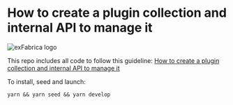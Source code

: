 # How to create a plugin collection and internal API to manage it

![exFabrica logo](https://cdn-images-1.medium.com/max/800/1*pfNdV8oin0fRe-EQKIaYyQ.png)

This repo includes all code to follow this guideline: [How to create a plugin collection and internal API to manage it](https://medium.com/p/293d0d5a5fcf)

To install, seed and launch:

`yarn && yarn seed && yarn develop`
